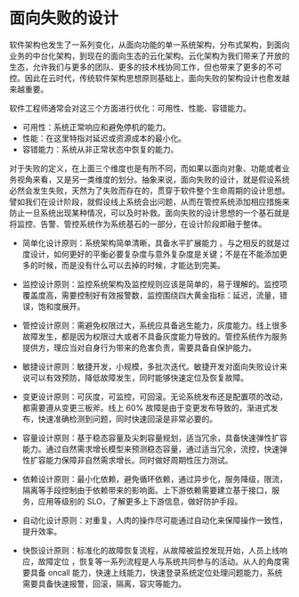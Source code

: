 # 面向失败的设计

软件架构也发生了一系列变化，从面向功能的单一系统架构，分布式架构，到面向业务的中台化架构，到现在的面向生态的云化架构。云化架构为我们带来了开放的生态，允许我们与更多的团队、更多的技术栈协同工作，但也带来了更多的不可控。因此在云时代，传统软件架构思想原则基础上，面向失败的架构设计也愈发越来越重要。

软件工程师通常会对这三个方面进行优化：可用性、性能、容错能力。

- 可用性：系统正常响应和避免停机的能力。
- 性能：在这里特指对延迟或资源成本的最小化。
- 容错能力：系统从非正常状态中恢复的能力。

对于失败的定义，在上面三个维度也是有所不同，而如果以面向对象、功能或者业务视角来看，又是另一类维度的划分。抽象来说，面向失败的设计，就是假设系统必然会发生失败，天然为了失败而存在的，贯穿于软件整个生命周期的设计思想。譬如我们在设计阶段，就假设线上系统会出问题，从而在管控系统添加相应措施来防止一旦系统出现某种情况，可以及时补救。面向失败的设计思想的一个基石就是将监控、告警、管控系统作为系统基石的一部分，在设计阶段即融于整体。

- 简单化设计原则：系统架构简单清晰，具备水平扩展能力 。与之相反的就是过度设计，如何更好的平衡必要复杂度与意外复杂度是关键；不是在不能添加更多的时候，而是没有什么可以去掉的时候，才能达到完美。

- 监控设计原则：监控系统架构及监控规则应该是简单的，易于理解的。监控项覆盖度高，需要控制好有效报警数，监控围绕四大黄金指标：延迟，流量，错误，饱和度展开。

- 管控设计原则：需避免权限过大，系统应具备逃生能力，灰度能力。线上很多故障发生，都是因为权限过大或者不具备灰度能力导致的。管控系统作为服务提供方，理应当对自身行为带来的危害负责，需要具备自保护能力。

- 敏捷设计原则：敏捷开发，小规模，多批次迭代。敏捷开发对面向失败设计来说可以有效预防，降低故障发生，同时能够快速定位及恢复故障。

- 变更设计原则：可灰度，可监控，可回滚。无论系统发布还是配置项的改动，都需要遵从变更三板斧。线上 60% 故障是由于变更发布导致的，渐进式发布，快速准确检测到问题，同时快速回滚是非常必要的。

- 容量设计原则：基于稳态容量及尖刺容量规划，适当冗余，具备快速弹性扩容能力。通过自然需求增长模型来预测稳态容量，通过适当冗余，流控，快速弹性扩容能力保障非自然需求增长。同时做好周期性压力测试。

- 依赖设计原则：最小化依赖，避免循环依赖，通过异步化，服务降级，限流，隔离等手段控制由于依赖带来的影响面。上下游依赖需要建立基于接口，服务，应用等级别的 SLO，了解更多上下游信息，做好防护手段。

- 自动化设计原则：对重复，人肉的操作尽可能通过自动化来保障操作一致性，提升效率。

- 快恢设计原则：标准化的故障恢复流程，从故障被监控发现开始，人员上线响应，故障定位 ，恢复等一系列流程是人与系统共同参与的活动。从人的角度需要具备 oncall 能力，快速上线能力，快速登录系统定位处理问题能力，系统需要具备快速报警，回滚，隔离，容灾等能力。
